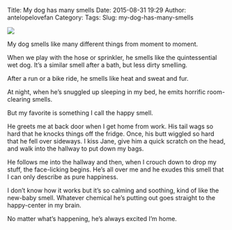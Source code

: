 Title: My dog has many smells
Date: 2015-08-31 19:29
Author: antelopelovefan
Category: 
Tags: 
Slug: my-dog-has-many-smells

<img src="https://d262ilb51hltx0.cloudfront.net/max/800/1*BRJqYwU2ty1acKFWV15ERQ.jpeg"  />

My dog smells like many different things from moment to moment.

When we play with the hose or sprinkler, he smells like the quintessential wet dog. It’s a similar smell after a bath, but less dirty smelling.

After a run or a bike ride, he smells like heat and sweat and fur.

At night, when he’s snuggled up sleeping in my bed, he emits horrific room-clearing smells.

But my favorite is something I call the happy smell.

He greets me at back door when I get home from work. His tail wags so hard that he knocks things off the fridge. Once, his butt wiggled so hard that he fell over sideways. I kiss Jane, give him a quick scratch on the head, and walk into the hallway to put down my bags.

He follows me into the hallway and then, when I crouch down to drop my stuff, the face-licking begins. He’s all over me and he exudes this smell that I can only describe as pure happiness.

I don’t know how it works but it’s so calming and soothing, kind of like the new-baby smell. Whatever chemical he’s putting out goes straight to the happy-center in my brain.

No matter what’s happening, he’s always excited I’m home.


